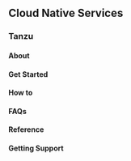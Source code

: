 ## Cloud Native Services
### Tanzu
#### About
#### Get Started
#### How to
#### FAQs
#### Reference
#### Getting Support


